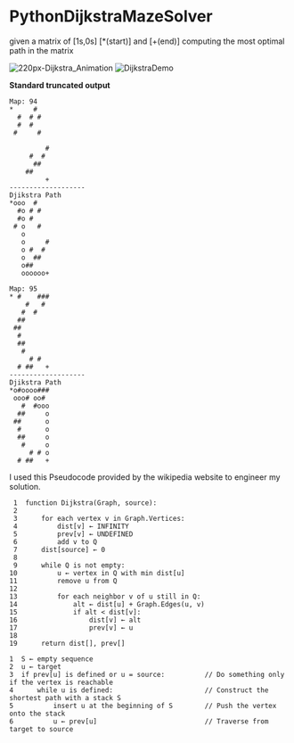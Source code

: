 # PythonDijkstraMazeSolver
given a matrix of [1s,0s] [*(start)] and [+(end)] computing the most optimal path in the matrix

![220px-Dijkstra_Animation](https://user-images.githubusercontent.com/45560312/203317022-8ce0315d-7ff6-414a-be55-6e34c6f03a59.gif)
![DijkstraDemo](https://user-images.githubusercontent.com/45560312/203316824-ed297a96-0fc0-4037-88a1-b69e059cab8c.gif)

**Standard truncated output**

```
Map: 94
*     #
  #  # #
  #  #
 #     #

         #
     #  #
      ##
    ##
         +
-------------------
Djikstra Path
*ooo  #
  #o # #
  #o #
 # o   #
   o
   o     #
   o #  #
   o  ##
   o##
   oooooo+

Map: 95
* #    ###
    #   #
   #  #
  ##
 ##
  #
  ##
   #
     # #
  # ##   +
-------------------
Djikstra Path
*o#oooo###
 ooo# oo#
   #  #ooo
  ##     o
 ##      o
  #      o
  ##     o
   #     o
     # # o
  # ##   +
```

I used this Pseudocode provided by the wikipedia website to engineer my solution.

```
 1  function Dijkstra(Graph, source):
 2      
 3      for each vertex v in Graph.Vertices:
 4          dist[v] ← INFINITY
 5          prev[v] ← UNDEFINED
 6          add v to Q
 7      dist[source] ← 0
 8      
 9      while Q is not empty:
10          u ← vertex in Q with min dist[u]
11          remove u from Q
12          
13          for each neighbor v of u still in Q:
14              alt ← dist[u] + Graph.Edges(u, v)
15              if alt < dist[v]:
16                  dist[v] ← alt
17                  prev[v] ← u
18
19      return dist[], prev[]
```

```
1  S ← empty sequence
2  u ← target
3  if prev[u] is defined or u = source:          // Do something only if the vertex is reachable
4      while u is defined:                       // Construct the shortest path with a stack S
5          insert u at the beginning of S        // Push the vertex onto the stack
6          u ← prev[u]                           // Traverse from target to source
```
